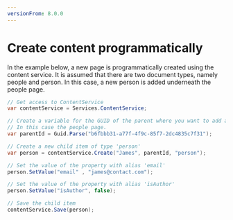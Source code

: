 ```yaml
---
versionFrom: 8.0.0
---
```


# Create content programmatically

In the example below, a new page is programmatically created using the content service. It is assumed that there are two document types, namely people and person. In this case, a new person is added underneath the people page.


```csharp
// Get access to ContentService
var contentService = Services.ContentService;

// Create a variable for the GUID of the parent where you want to add a child item.
// In this case the people page. 
var parentId = Guid.Parse("b6fbbb31-a77f-4f9c-85f7-2dc4835c7f31");

// Create a new child item of type 'person'
var person = contentService.Create("James", parentId, "person"); 

// Set the value of the property with alias 'email'
person.SetValue("email" , "james@contact.com");

// Set the value of the property with alias 'isAuthor'
person.SetValue("isAuthor", false);

// Save the child item
contentService.Save(person);
```
